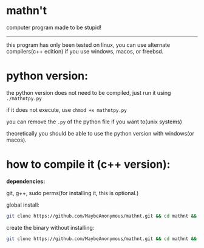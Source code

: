 # mathn't
computer program made to be stupid!

---

this program has only been tested on linux, you can use alternate compilers(c++ edition) if you use windows, macos, or freebsd.

# python version:

the python version does not need to be compiled, just run it using `./mathntpy.py`

if it does not execute, use `chmod +x mathntpy.py`

you can remove the `.py` of the python file if you want to(unix systems)

theoretically you should be able to use the python version with windows(or macos).


# how to compile it (c++ version):

**dependencies:**

git, g++, sudo perms(for installing it, this is optional.)

global install:
```sh
git clone https://github.com/MaybeAnonymous/mathnt.git && cd mathnt && g++ -o mathnt mathnt.cpp && sudo cp mathnt /usr/bin
```
create the binary without installing:
```sh
git clone https://github.com/MaybeAnonymous/mathnt.git && cd mathnt && g++ -o mathnt mathnt.cpp
```
